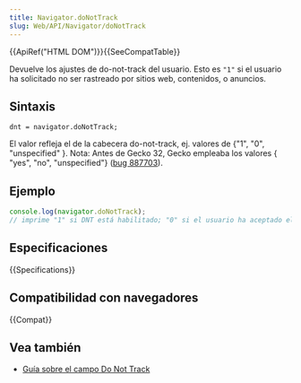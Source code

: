 ```yaml
---
title: Navigator.doNotTrack
slug: Web/API/Navigator/doNotTrack
---
```


{{ApiRef("HTML DOM")}}{{SeeCompatTable}}

Devuelve los ajustes de do-not-track del usuario. Esto es `"1"` si el usuario ha solicitado no ser rastreado por sitios web, contenidos, o anuncios.

## Sintaxis

```
dnt = navigator.doNotTrack;
```

El valor refleja el de la cabecera do-not-track, ej. valores de {"1", "0", "unspecified" }. Nota: Antes de Gecko 32, Gecko empleaba los valores { "yes", "no", "unspecified"} ([bug 887703](https://bugzilla.mozilla.org/show_bug.cgi?id=887703)).

## Ejemplo

```js
console.log(navigator.doNotTrack);
// imprime "1" si DNT está habilitado; "0" si el usuario ha aceptado el rastreo; en caso contrario es "unspecified"
```

## Especificaciones

{{Specifications}}

## Compatibilidad con navegadores

{{Compat}}

## Vea también

- [Guía sobre el campo Do Not Track](/es/docs/Web/HTTP/Headers/DNT)

